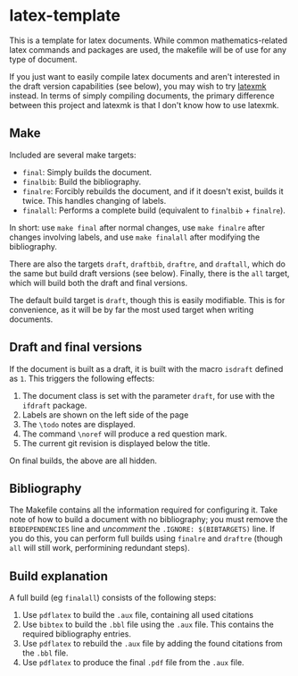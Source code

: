 latex-template
==============

This is a template for latex documents. While common mathematics-related latex
commands and packages are used, the makefile will be of use for any type of
document.


If you just want to easily compile latex documents and aren't interested in the
draft version capabilities (see below), you may wish to try
[latexmk](https://www.ctan.org/pkg/latexmk/) instead.  In terms of simply
compiling documents, the primary difference between this project and latexmk is
that I don't know how to use latexmk.



Make
----

Included are several make targets:

* `final`:    Simply builds the document.
* `finalbib`: Build the bibliography.
* `finalre`:  Forcibly rebuilds the document, and if it doesn't exist, builds it
                  twice. This handles changing of labels.
* `finalall`: Performs a complete build (equivalent to `finalbib` + `finalre`).

In short: use `make final` after normal changes, use `make finalre` after
changes involving labels, and use `make finalall` after modifying the
bibliography.

There are also the targets `draft`, `draftbib`, `draftre`, and `draftall`,
which do the same but build draft versions (see below).  Finally, there is the
`all` target, which will build both the draft and final versions.

The default build target is `draft`, though this is easily modifiable. This is
for convenience, as it will be by far the most used target when writing
documents.



Draft and final versions
------------------------

If the document is built as a draft, it is built with the macro `isdraft`
defined as `1`. This triggers the following effects:

1. The document class is set with the parameter `draft`, for use with the
   `ifdraft` package.
2. Labels are shown on the left side of the page
3. The `\todo` notes are displayed.
4. The command `\noref` will produce a red question mark.
5. The current git revision is displayed below the title.

On final builds, the above are all hidden.



Bibliography
------------

The Makefile contains all the information required for configuring it. Take
note of how to build a document with no bibliography; you must remove the
`BIBDEPENDENCIES` line and *uncomment* the `.IGNORE: $(BIBTARGETS)` line. If
you do this, you can perform full builds using `finalre` and `draftre` (though
`all` will still work, performining redundant steps).



Build explanation
-----------------

A full build (eg `finalall`) consists of the following steps:

1. Use `pdflatex` to build the `.aux` file, containing all used citations
2. Use `bibtex` to build the `.bbl` file using the `.aux` file. This contains
   the required bibliography entries.
3. Use `pdflatex` to rebuild the `.aux` file by adding the found citations from
   the `.bbl` file.
4. Use `pdflatex` to produce the final `.pdf` file from the `.aux` file.
